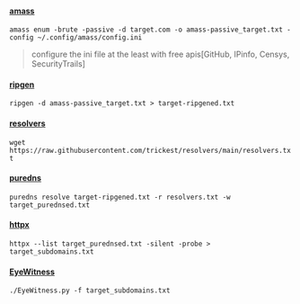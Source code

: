 #### <a href="https://github.com/OWASP/Amass">amass</a>
``amass enum -brute -passive -d target.com -o amass-passive_target.txt -config ~/.config/amass/config.ini``
> configure the ini file at the least with free apis[GitHub, IPinfo, Censys, SecurityTrails]


#### <a href="https://github.com/resyncgg/ripgen">ripgen</a>
``ripgen -d amass-passive_target.txt > target-ripgened.txt``


#### <a href="https://github.com/trickest/resolvers">resolvers</a>
``wget https://raw.githubusercontent.com/trickest/resolvers/main/resolvers.txt``


#### <a href="https://github.com/d3mondev/puredns">puredns</a>
``puredns resolve target-ripgened.txt -r resolvers.txt -w target_purednsed.txt``


#### <a href="https://github.com/projectdiscovery/httpx">httpx</a>
``httpx --list target_purednsed.txt -silent -probe > target_subdomains.txt``


#### <a href="https://github.com/FortyNorthSecurity/EyeWitness">EyeWitness</a>
``./EyeWitness.py -f target_subdomains.txt``

